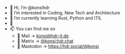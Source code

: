 - 👋 Hi, I’m @konsihdr
- 👀 I’m interested in Coding, New Tech and Architecture
- 🌱 I’m currently learning Rust, Python and ITIL
- 💞️ 
- 📫 You can find me on
  - 📧 Mail -> konsi@hdr-it.de
  - 📲 Matrix -> [@konsi:hdr.chat](https://matrix.to/#/@konsi:hdr.chat)
  - 🐘 Mastodon -> https://hdr.social/@konsi
